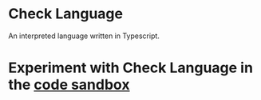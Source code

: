 # Check Language
An interpreted language written in Typescript.

# Experiment with Check Language in the [code sandbox](https://thiagobapt.github.io/CheckLanguage/)
